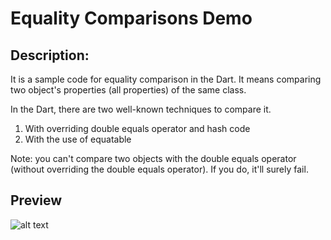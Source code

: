 # Equality Comparisons Demo

## Description:

It is a sample code for equality comparison in the Dart. It means comparing two object's properties (all properties) of the same class. 

In the Dart, there are two well-known techniques to compare it.
1. With overriding double equals operator and hash code
2. With the use of equatable

Note: you can't compare two objects with the double equals operator (without overriding the double equals operator). If you do, it'll surely fail.

## Preview
![alt text](https://i.postimg.cc/9X7FKbG6/imgonline-com-ua-twotoone-rmzc-Uqmv-CN.png "img")
